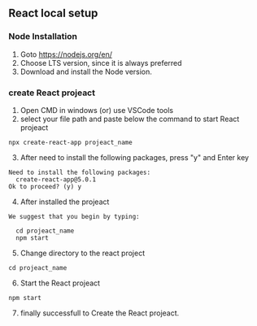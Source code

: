 ## React local setup

### Node Installation
1. Goto https://nodejs.org/en/
2. Choose LTS version, since it is always preferred
3. Download and install the Node version.

### create React projeact 

1. Open CMD in windows (or) use VSCode tools
2. select your file path and paste below the command to start React projeact

```
npx create-react-app projeact_name
```
3. After need to install the following packages, press "y" and Enter key
```
Need to install the following packages:
  create-react-app@5.0.1
Ok to proceed? (y) y
```

4. After installed the projeact
```
We suggest that you begin by typing:

  cd projeact_name
  npm start
```

5. Change directory to the react project

```
cd projeact_name
```

6. Start the React projeact 
```
npm start
```

7. finally successfull to Create the React projeact.